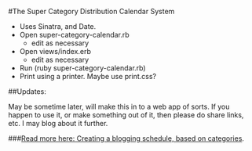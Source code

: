 #The Super Category Distribution Calendar System

- Uses Sinatra, and Date.
- Open super-category-calendar.rb
  - edit as necessary
- Open views/index.erb
  - edit as necessary
- Run (ruby super-category-calendar.rb)
- Print using a printer. Maybe use print.css?

##Updates:

May be sometime later, will make this in to a web app of sorts. If you happen to use it, or make something out of it, then please do share links, etc. I may blog about it further.

###[Read more here: Creating a blogging schedule, based on categories](https://indefiniteloop.com/blog/code/creating-blogging-schedule-sinatra-ruby.html). 
